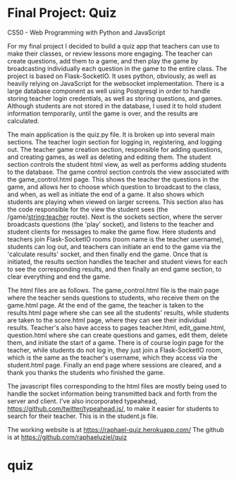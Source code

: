 # Final Project: Quiz

CS50 - Web Programming with Python and JavaScript

For my final project I decided to build a quiz app that teachers can use to make their classes, or review lessons more engaging.  The teacher can create questions, add them to a game, and then play the game by broadcasting individually each question in the game to the entire class.  The project is based on Flask-SocketIO.  It uses python, obviously, as well as heavily relying on JavaScript for the websocket implementation.  There is a large database component as well using Postgresql in order to handle storing teacher login credentials, as well as storing questions, and games.  Although students are not stored in the database, I used it to hold student information temporarily, until the game is over, and the results are calculated.

The main application is the quiz.py file.  It is broken up into several main sections.  The teacher login section for logging in, registering, and logging out.  The teacher game creation section, responsible for adding questions, and creating games, as well as deleting and editing them.  The student section controls the student html view, as well as performs adding students to the database.  The game control section controls the view associated with the game_control.html page.  This shows the teacher the questions in the game, and allows her to choose which question to broadcast to the class, and when, as well as initiate the end of a game.  It also shows which students are playing when viewed on larger screens.  This section also has the code responsible for the view the student sees (the /game/<string:teacher> route).  Next is the sockets section, where the server broadcasts questions (the 'play' socket), and listens to the teacher and student clients for messages to make the game flow.  Here students and teachers join Flask-SocketIO rooms (room name is the teacher username), students can log out, and teachers can initiate an end to the game via the 'calculate results' socket, and then finally end the game.  Once that is initiated, the results section handles the teacher and student views for each to see the corresponding results, and then finally an end game section, to clear everything and end the game.

The html files are as follows.  The game_control.html file is the main page where the teacher sends questions to students, who receive them on the game.html page.  At the end of the game, the teacher is taken to the results.html page where she can see all the students' results, while students are taken to the score.html page, where they can see their individual results.  Teacher's also have access to pages teacher.html, edit_game.html, question.html where she can create questions and games, edit them, delete them, and initiate the start of a game.  There is of course login page for the teacher, while students do not log in, they just join a Flask-SocketIO room, which is the same as the teacher's username, which they access via the student.html page.  Finally an end page where sessions are cleared, and a thank you thanks the students who finished the game.

The javascript files corresponding to the html files are mostly being used to handle the socket information being transmitted back and forth from the server and client.  I've also incorporated typeahead, https://github.com/twitter/typeahead.js/, to make it easier for students to search for their teacher. This is in the student.js file.   

The working website is at https://raphael-quiz.herokuapp.com/
The github is at https://github.com/raphaeluziel/quiz
# quiz
